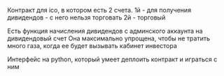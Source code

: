 Контракт для ico, в котором есть 2 счета.
1й - для получения дивидендов - с него нельзя торговать
2й - торговый

Есть функция начисления дивидендов с админского аккаунта на дивидендовый счет 
Она максимально упрощена, чтобы не тратить много газа, когда ее будет вызывать кабинет инвестора 


Интерфейс на python, который умеет деплоить контракт и играться с ним 

